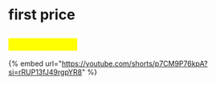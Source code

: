 # first price

## <mark style="color:yellow;">Coming Soon</mark>



{% embed url="https://youtube.com/shorts/p7CM9P76kpA?si=rRUP13fJ49rgpYR8" %}
